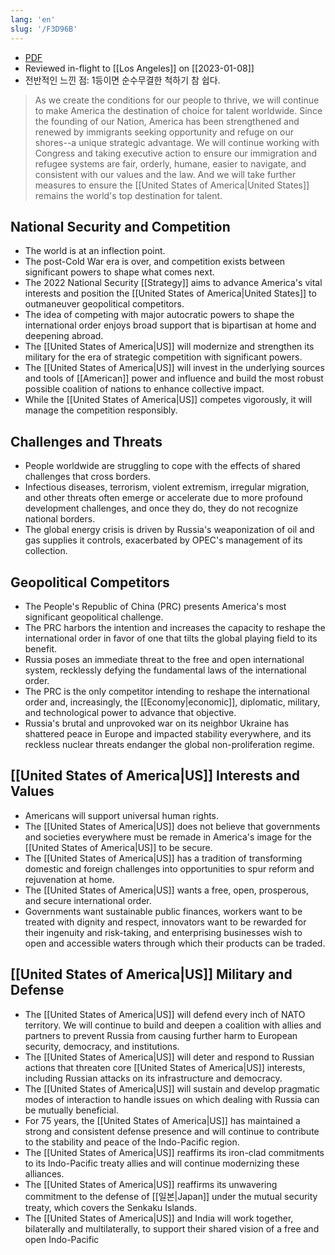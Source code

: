 ```yaml
---
lang: 'en'
slug: '/F3D96B'
---
```


- [PDF](https://www.whitehouse.gov/wp-content/uploads/2022/10/Biden-Harris-Administrations-National-Security-Strategy-10.2022.pdf)
- Reviewed in-flight to [[Los Angeles]] on [[2023-01-08]]
- 전반적인 느낀 점: 1등이면 순수무결한 척하기 참 쉽다.

> As we create the conditions for our people to thrive, we will continue to make America the destination of choice for talent worldwide. Since the founding of our Nation, America has been strengthened and renewed by immigrants seeking opportunity and refuge on our shores--a unique strategic advantage. We will continue working with Congress and taking executive action to ensure our immigration and refugee systems are fair, orderly, humane, easier to navigate, and consistent with our values and the law. And we will take further measures to ensure the [[United States of America|United States]] remains the world's top destination for talent.

## National Security and Competition

- The world is at an inflection point.
- The post-Cold War era is over, and competition exists between significant powers to shape what comes next.
- The 2022 National Security [[Strategy]] aims to advance America's vital interests and position the [[United States of America|United States]] to outmaneuver geopolitical competitors.
- The idea of competing with major autocratic powers to shape the international order enjoys broad support that is bipartisan at home and deepening abroad.
- The [[United States of America|US]] will modernize and strengthen its military for the era of strategic competition with significant powers.
- The [[United States of America|US]] will invest in the underlying sources and tools of [[American]] power and influence and build the most robust possible coalition of nations to enhance collective impact.
- While the [[United States of America|US]] competes vigorously, it will manage the competition responsibly.

## Challenges and Threats

- People worldwide are struggling to cope with the effects of shared challenges that cross borders.
- Infectious diseases, terrorism, violent extremism, irregular migration, and other threats often emerge or accelerate due to more profound development challenges, and once they do, they do not recognize national borders.
- The global energy crisis is driven by Russia's weaponization of oil and gas supplies it controls, exacerbated by OPEC's management of its collection.

## Geopolitical Competitors

- The People's Republic of China (PRC) presents America's most significant geopolitical challenge.
- The PRC harbors the intention and increases the capacity to reshape the international order in favor of one that tilts the global playing field to its benefit.
- Russia poses an immediate threat to the free and open international system, recklessly defying the fundamental laws of the international order.
- The PRC is the only competitor intending to reshape the international order and, increasingly, the [[Economy|economic]], diplomatic, military, and technological power to advance that objective.
- Russia's brutal and unprovoked war on its neighbor Ukraine has shattered peace in Europe and impacted stability everywhere, and its reckless nuclear threats endanger the global non-proliferation regime.

## [[United States of America|US]] Interests and Values

- Americans will support universal human rights.
- The [[United States of America|US]] does not believe that governments and societies everywhere must be remade in America's image for the [[United States of America|US]] to be secure.
- The [[United States of America|US]] has a tradition of transforming domestic and foreign challenges into opportunities to spur reform and rejuvenation at home.
- The [[United States of America|US]] wants a free, open, prosperous, and secure international order.
- Governments want sustainable public finances, workers want to be treated with dignity and respect, innovators want to be rewarded for their ingenuity and risk-taking, and enterprising businesses wish to open and accessible waters through which their products can be traded.

## [[United States of America|US]] Military and Defense

- The [[United States of America|US]] will defend every inch of NATO territory. We will continue to build and deepen a coalition with allies and partners to prevent Russia from causing further harm to European security, democracy, and institutions.
- The [[United States of America|US]] will deter and respond to Russian actions that threaten core [[United States of America|US]] interests, including Russian attacks on its infrastructure and democracy.
- The [[United States of America|US]] will sustain and develop pragmatic modes of interaction to handle issues on which dealing with Russia can be mutually beneficial.
- For 75 years, the [[United States of America|US]] has maintained a strong and consistent defense presence and will continue to contribute to the stability and peace of the Indo-Pacific region.
- The [[United States of America|US]] reaffirms its iron-clad commitments to its Indo-Pacific treaty allies and will continue modernizing these alliances.
- The [[United States of America|US]] reaffirms its unwavering commitment to the defense of [[일본|Japan]] under the mutual security treaty, which covers the Senkaku Islands.
- The [[United States of America|US]] and India will work together, bilaterally and multilaterally, to support their shared vision of a free and open Indo-Pacific
